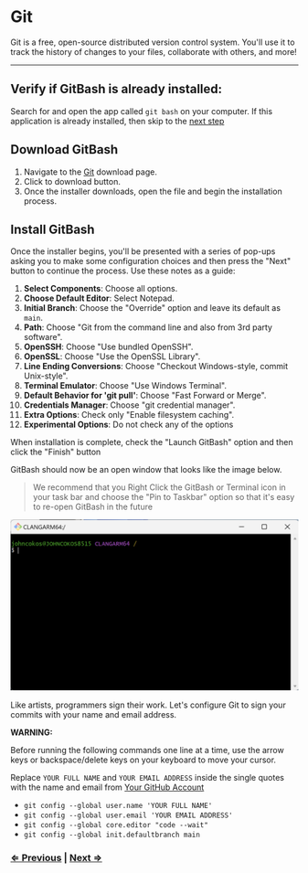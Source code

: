 # Git

Git is a free, open-source distributed version control system. You'll use it to track the history of changes to your files, collaborate with others, and more!

---

## Verify if GitBash is already installed:

Search for and open the app called `git bash` on your computer. If this application is already installed, then skip to the [next step](./2-gh.md)

## Download GitBash

1. Navigate to the [Git](https://git-scm.com/downloads) download page.
1. Click to download button.
1. Once the installer downloads, open the file and begin the installation process.

## Install GitBash

Once the installer begins, you'll be presented with a series of pop-ups asking you to make some configuration choices and then press the "Next" button to continue the process. Use these notes as a guide:

1. **Select Components**: Choose all options.
2. **Choose Default Editor**: Select Notepad.
3. **Initial Branch**: Choose the "Override" option and leave its default as `main`.
4. **Path**: Choose "Git from the command line and also from 3rd party software".
5. **OpenSSH**: Choose "Use bundled OpenSSH".
6. **OpenSSL**: Choose "Use the OpenSSL Library".
7. **Line Ending Conversions**: Choose "Checkout Windows-style, commit Unix-style".
8. **Terminal Emulator**: Choose "Use Windows Terminal".
9. **Default Behavior for 'git pull'**: Choose "Fast Forward or Merge".
10. **Credentials Manager**: Choose "git credential manager".
11. **Extra Options**: Check only "Enable filesystem caching".
12. **Experimental Options**: Do not check any of the options

When installation is complete, check the "Launch GitBash" option and then click the "Finish" button

GitBash should now be an open window that looks like the image below.

> We recommend that you Right Click the GitBash or Terminal icon in your task bar and choose the "Pin to Taskbar" option so that it's easy to re-open GitBash in the future

![GitBash](./gb-base.png)

Like artists, programmers sign their work. Let's configure Git to sign your commits with your name and email address.

**WARNING:**

Before running the following commands one line at a time, use the arrow keys or backspace/delete keys on your keyboard to move your cursor.

Replace `YOUR FULL NAME` and `YOUR EMAIL ADDRESS` inside the single quotes with the name and email from [Your GitHub Account](https://github.com/settings/profile)

- `git config --global user.name 'YOUR FULL NAME'`
- `git config --global user.email 'YOUR EMAIL ADDRESS'`
- `git config --global core.editor "code --wait"`
- `git config --global init.defaultbranch main`

### [⇐ Previous](./README.md) | [Next ⇒](./2-gh.md)

